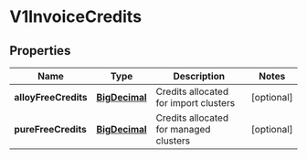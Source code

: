 # V1InvoiceCredits

## Properties
Name | Type | Description | Notes
------------ | ------------- | ------------- | -------------
**alloyFreeCredits** | [**BigDecimal**](BigDecimal.md) | Credits allocated for import clusters |  [optional]
**pureFreeCredits** | [**BigDecimal**](BigDecimal.md) | Credits allocated for managed clusters |  [optional]
